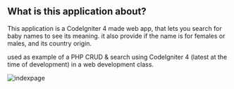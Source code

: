 ## What is this application about?

This application is a CodeIgniter 4 made web app, that lets you search for baby names to see its meaning.
it also provide if the name is for females or males, and its country origin.

used as example of a PHP CRUD & search using CodeIgniter 4 (latest at the time of development) in a web development class.

![indexpage](https://user-images.githubusercontent.com/6566645/70089970-2d391100-1654-11ea-837d-d2f1866cb19f.png)
